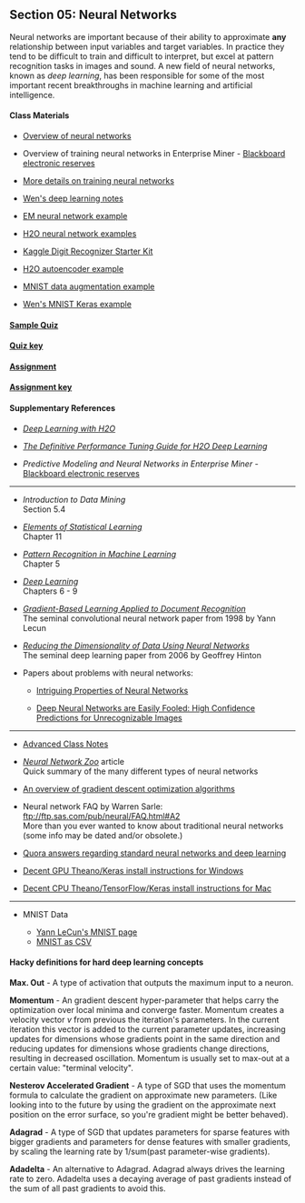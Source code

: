 ## Section 05: Neural Networks

Neural networks are important because of their ability to approximate **any** relationship between input variables and target variables. In practice they tend to be difficult to train and difficult to interpret, but excel at pattern recognition tasks in images and sound. A new field of neural networks, known as *deep learning*, has been responsible for some of the most important recent breakthroughs in machine learning and artificial intelligence.

#### Class Materials

* [Overview of neural networks](notes/instructor_notes.pdf)

* Overview of training neural networks in Enterprise Miner - [Blackboard electronic reserves](https://blackboard.gwu.edu)

* [More details on training neural networks](notes/tan_notes.pdf)

* [Wen's deep learning notes](notes/cnn-gwu.pdf)

* [EM neural network example](xml/05_neural_networks.xml)

* [H2O neural network examples](src/py_part_5_neural_networks.ipynb)

* [Kaggle Digit Recognizer Starter Kit](src/py_part_5_MNIST_DNN.ipynb)

* [H2O autoencoder example](src/py_part_5_MNIST_autoencoder.ipynb)

* [MNIST data augmentation example](src/py_part_5_MNIST_data_augmentation.ipynb)

* [Wen's MNIST Keras example](src/py_part_5_MNIST_keras_lenet.ipynb)

#### [Sample Quiz](quiz/sample/quiz_5.pdf)

#### [Quiz key](quiz/key/quiz_5_key.pdf)

#### [Assignment](assignment/assignment_5.pdf)

#### [Assignment key](assignment/key/assignment_5_key.pdf)

#### Supplementary References

* [*Deep Learning with H2O*](http://h2o-release.s3.amazonaws.com/h2o/rel-ueno/1/docs-website/h2o-docs/booklets/DeepLearningBooklet.pdf)

* [*The Definitive Performance Tuning Guide for H2O Deep Learning*](https://blog.h2o.ai/2015/02/deep-learning-performance/)

* *Predictive Modeling and Neural Networks in Enterprise Miner* - 
[Blackboard electronic reserves](https://blackboard.gwu.edu)

***

* *Introduction to Data Mining*</br>
Section 5.4

* [*Elements of Statistical Learning*](http://statweb.stanford.edu/~tibs/ElemStatLearn/printings/ESLII_print10.pdf)</br>
Chapter 11

* [*Pattern Recognition in Machine Learning*](http://users.isr.ist.utl.pt/~wurmd/Livros/school/Bishop%20-%20Pattern%20Recognition%20And%20Machine%20Learning%20-%20Springer%20%202006.pdf)</br>
Chapter 5

* [*Deep Learning*](http://www.deeplearningbook.org/)</br>
Chapters 6 - 9 

* [*Gradient-Based Learning Applied to Document Recognition*](http://yann.lecun.com/exdb/publis/pdf/lecun-01a.pdf)</br>
The seminal convolutional neural network paper from 1998 by Yann Lecun

* [*Reducing the Dimensionality of Data Using Neural Networks*](https://www.cs.toronto.edu/~hinton/science.pdf)</br>
The seminal deep learning paper from 2006 by Geoffrey Hinton

* Papers about problems with neural networks:

  * [Intriguing Properties of Neural Networks](https://arxiv.org/pdf/1312.6199.pdf)
  
  * [Deep Neural Networks are Easily Fooled: High Confidence Predictions for Unrecognizable Images](http://arxiv.org/pdf/1412.1897v2.pdf) 

***

* [Advanced Class Notes](notes/advanced_notes.pdf)

* [*Neural Network Zoo*](http://www.asimovinstitute.org/neural-network-zoo/) article </br>
Quick summary of the many different types of neural networks

* [An overview of gradient descent optimization algorithms](http://sebastianruder.com/optimizing-gradient-descent/index.html)

* Neural network FAQ by Warren Sarle: ftp://ftp.sas.com/pub/neural/FAQ.html#A2 </br> More than you ever wanted to know about traditional neural networks (some info may be dated and/or obsolete.)

* [Quora answers regarding standard neural networks and deep learning](https://www.quora.com/profile/Patrick-Hall-4/answers/Artificial-Neural-Networks-ANNs)

* [Decent GPU Theano/Keras install instructions for Windows](https://datanoord.wordpress.com/2016/02/02/setup-a-deep-learning-environment-on-windows-theano-keras-with-gpu-enabled/)

* [Decent CPU Theano/TensorFlow/Keras install instructions for Mac](http://machinelearningmastery.com/setup-python-environment-machine-learning-deep-learning-anaconda/)

***

* MNIST Data

  * [Yann LeCun's MNIST page](http://yann.lecun.com/exdb/mnist/)
  * [MNIST as CSV](https://pjreddie.com/projects/mnist-in-csv/)

#### Hacky definitions for hard deep learning concepts

**Max. Out** - A type of activation that outputs the maximum input to a 
neuron.

**Momentum** - An gradient descent hyper-parameter that helps carry the 
optimization over local minima and converge faster. Momentum creates a velocity
vector *v* from previous the iteration's parameters. In 
the current iteration this vector is added to the current parameter updates, 
increasing updates for dimensions whose gradients point in the same direction 
and reducing updates for dimensions whose gradients change directions, 
resulting in decreased oscillation. Momentum is usually set to max-out at a 
certain value: "terminal velocity".

**Nesterov Accelerated Gradient** - A type of SGD that uses the momentum 
formula to calculate the gradient on approximate new parameters. (Like looking 
into to the future by using the gradient on the approximate next position on 
the error surface, so you're gradient might be better behaved).

**Adagrad** - A type of SGD that updates parameters for sparse features with 
bigger gradients and parameters for dense features with smaller gradients, by 
scaling the learning rate by 1/sum(past parameter-wise gradients). 

**Adadelta** - An alternative to Adagrad. Adagrad always drives the learning 
rate to zero. Adadelta uses a decaying average of past gradients instead of 
the sum of all past gradients to avoid this. 
